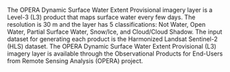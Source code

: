The OPERA Dynamic Surface Water Extent Provisional imagery layer is a Level-3 (L3) product that maps surface water every few days. The resolution is 30 m and the layer has 5 classifications: Not Water, Open Water, Partial Surface Water, Snow/Ice, and Cloud/Cloud Shadow. The input dataset for generating each product is the Harmonized Landsat Sentinel-2 (HLS) dataset. The OPERA Dynamic Surface Water Extent Provisional (L3) imagery layer is available through the Observational Products for End-Users from Remote Sensing Analysis (OPERA) project.